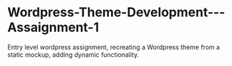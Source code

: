 # Wordpress-Theme-Development---Assaignment-1
Entry level wordpress assignment, recreating a Wordpress theme from a static mockup, adding dynamic functionality. 

